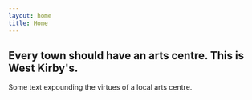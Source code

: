 ```yaml
---
layout: home
title: Home
---
```


## Every town should have an arts centre. This is West Kirby's.

Some text expounding the virtues of a local arts centre.
